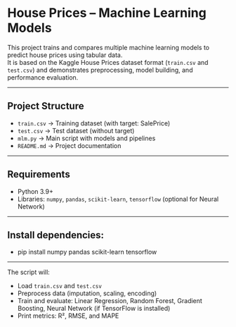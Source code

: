 # House Prices – Machine Learning Models

This project trains and compares multiple machine learning models to predict house prices using tabular data.  
It is based on the Kaggle House Prices dataset format (`train.csv` and `test.csv`) and demonstrates preprocessing, model building, and performance evaluation.

---

## Project Structure
- `train.csv` → Training dataset (with target: SalePrice)  
- `test.csv` → Test dataset (without target)  
- `mlm.py` → Main script with models and pipelines  
- `README.md` → Project documentation  

---

## Requirements
- Python 3.9+  
- Libraries: `numpy`, `pandas`, `scikit-learn`, `tensorflow` (optional for Neural Network)  

---

## Install dependencies:
- pip install numpy pandas scikit-learn tensorflow

---

The script will:  
- Load `train.csv` and `test.csv`  
- Preprocess data (imputation, scaling, encoding)  
- Train and evaluate: Linear Regression, Random Forest, Gradient Boosting, Neural Network (if TensorFlow is installed)  
- Print metrics: R², RMSE, and MAPE  
